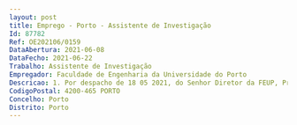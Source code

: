 ```yaml
--- 
layout: post
title: Emprego - Porto - Assistente de Investigação
Id: 87782
Ref: OE202106/0159
DataAbertura: 2021-06-08
DataFecho: 2021-06-22
Trabalho: Assistente de Investigação
Empregador: Faculdade de Engenharia da Universidade do Porto
Descricao: 1. Por despacho de 18 05 2021, do Senhor Diretor da FEUP, Professor Doutor João Bernardo de Sena Esteves Falcão e Cunha, foi deliberado abrir concurso de recrutamento e seleção de um Assistente de Investigação a tempo parcial (50%) no âmbito do Financiamento Base   UIDB 00511 2020 da Unidade de Investigação   Laboratório de Engenharia de Processos, Ambiente, Biotecnologia e Energia – LEPABE, financiado por por fundos nacionais através da FCT MCTES (PIDDAC), em regime de contrato de trabalho a termo certo, pelo período de doze meses, eventualmente renovável, até ao máximo de dois anos, ao abrigo do Código do Trabalho e do Regulamento do Pessoal de Investigação, de Ciência e de Tecnologia da Universidade do Porto, Regulamento n.º 487 2020, de 22 de maio, na redação atual.
CodigoPostal: 4200-465 PORTO
Concelho: Porto
Distrito: Porto
--- 
```

